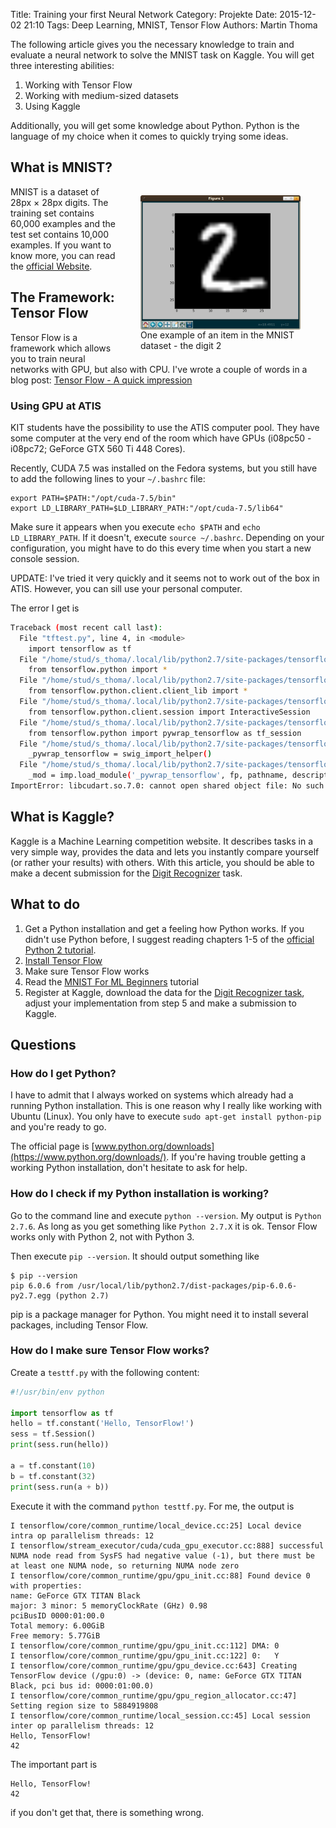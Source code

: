 Title: Training your first Neural Network
Category: Projekte
Date: 2015-12-02 21:10
Tags: Deep Learning, MNIST, Tensor Flow
Authors: Martin Thoma

The following article gives you the necessary knowledge to train and evaluate a
neural network to solve the MNIST task on Kaggle. You will get three
interesting abilities:

1. Working with Tensor Flow
2. Working with medium-sized datasets
3. Using Kaggle

Additionally, you will get some knowledge about Python. Python is the language
of my choice when it comes to quickly trying some ideas.


## What is MNIST?

<figure style="display:table;float:right">
<img style="float:right;" align="middle"  width="256px" src="../images/mnist-2.png">
<figcaption style="display:table-caption;caption-side:bottom">One example of an item in the MNIST dataset - the digit 2</figcaption>
</figure>

MNIST is a dataset of 28px&nbsp;×&nbsp;28px digits. The training set contains
60,000 examples and the test set contains 10,000 examples. If you want to know
more, you can read the [official Website](http://yann.lecun.com/exdb/mnist/).


## The Framework: Tensor Flow

Tensor Flow is a framework which allows you to train neural networks with GPU,
but also with CPU. I've wrote a couple of words in a blog post:
[Tensor Flow - A quick impression](http://martin-thoma.com/tensor-flow-quick/)

### Using GPU at ATIS

KIT students have the possibility to use the ATIS computer pool. They have
some computer at the very end of the room which have GPUs (i08pc50 - i08pc72;
GeForce GTX 560 Ti 448 Cores).

Recently, CUDA 7.5 was installed on the Fedora systems, but you still have
to add the following lines to your `~/.bashrc` file:

```text
export PATH=$PATH:"/opt/cuda-7.5/bin"
export LD_LIBRARY_PATH=$LD_LIBRARY_PATH:"/opt/cuda-7.5/lib64"
```

Make sure it appears when you execute `echo $PATH` and `echo LD_LIBRARY_PATH`.
If it doesn't, execute `source ~/.bashrc`. Depending on your configuration,
you might have to do this every time when you start a new console session.

UPDATE: I've tried it very quickly and it seems not to work out of the box in
ATIS. However, you can sill use your personal computer.

The error I get is

```bash
Traceback (most recent call last):
  File "tftest.py", line 4, in <module>
    import tensorflow as tf
  File "/home/stud/s_thoma/.local/lib/python2.7/site-packages/tensorflow/__init__.py", line 4, in <module>
    from tensorflow.python import *
  File "/home/stud/s_thoma/.local/lib/python2.7/site-packages/tensorflow/python/__init__.py", line 22, in <module>
    from tensorflow.python.client.client_lib import *
  File "/home/stud/s_thoma/.local/lib/python2.7/site-packages/tensorflow/python/client/client_lib.py", line 35, in <module>
    from tensorflow.python.client.session import InteractiveSession
  File "/home/stud/s_thoma/.local/lib/python2.7/site-packages/tensorflow/python/client/session.py", line 11, in <module>
    from tensorflow.python import pywrap_tensorflow as tf_session
  File "/home/stud/s_thoma/.local/lib/python2.7/site-packages/tensorflow/python/pywrap_tensorflow.py", line 28, in <module>
    _pywrap_tensorflow = swig_import_helper()
  File "/home/stud/s_thoma/.local/lib/python2.7/site-packages/tensorflow/python/pywrap_tensorflow.py", line 24, in swig_import_helper
    _mod = imp.load_module('_pywrap_tensorflow', fp, pathname, description)
ImportError: libcudart.so.7.0: cannot open shared object file: No such file or directory
```


## What is Kaggle?

Kaggle is a Machine Learning competition website. It describes tasks in a very
simple way, provides the data and lets you instantly compare yourself (or
rather your results) with others. With this article, you should be able to make
a decent submission for the
[Digit Recognizer](https://www.kaggle.com/c/digit-recognizer) task.


## What to do

1. Get a Python installation and get a feeling how Python works. If you didn't
   use Python before, I suggest reading chapters 1-5 of the
   [official Python 2 tutorial](https://docs.python.org/2/tutorial/).
2. [Install Tensor Flow](http://www.tensorflow.org/get_started/os_setup.html)
3. Make sure Tensor Flow works
4. Read the [MNIST For ML Beginners](http://www.tensorflow.org/tutorials/mnist/beginners/index.html) tutorial
5. Register at Kaggle, download the data for the
   [Digit Recognizer task](https://www.kaggle.com/c/digit-recognizer), adjust
   your implementation from step&nbsp;5 and make a submission to Kaggle.


## Questions

### How do I get Python?

I have to admit that I always worked on systems which already had a running
Python installation. This is one reason why I really like working with
Ubuntu (Linux). You only have to execute `sudo apt-get install python-pip` and
you're ready to go.

The official page is [www.python.org/downloads](https://www.python.org/downloads/).
If you're having trouble getting a working Python installation, don't hesitate
to ask for help.


### How do I check if my Python installation is working?

Go to the command line and execute `python --version`. My output is `Python 2.7.6`.
As long as you get something like `Python 2.7.X` it is ok. Tensor Flow works
only with Python&nbsp;2, not with Python&nbsp;3.

Then execute `pip --version`. It should output something like

```
$ pip --version
pip 6.0.6 from /usr/local/lib/python2.7/dist-packages/pip-6.0.6-py2.7.egg (python 2.7)
```

pip is a package manager for Python. You might need it to install several
packages, including Tensor Flow.


### How do I make sure Tensor Flow works?

Create a `testtf.py` with the following content:

```python
#!/usr/bin/env python

import tensorflow as tf
hello = tf.constant('Hello, TensorFlow!')
sess = tf.Session()
print(sess.run(hello))

a = tf.constant(10)
b = tf.constant(32)
print(sess.run(a + b))

```

Execute it with the command `python testtf.py`. For me, the output is

```text
I tensorflow/core/common_runtime/local_device.cc:25] Local device intra op parallelism threads: 12
I tensorflow/stream_executor/cuda/cuda_gpu_executor.cc:888] successful NUMA node read from SysFS had negative value (-1), but there must be at least one NUMA node, so returning NUMA node zero
I tensorflow/core/common_runtime/gpu/gpu_init.cc:88] Found device 0 with properties: 
name: GeForce GTX TITAN Black
major: 3 minor: 5 memoryClockRate (GHz) 0.98
pciBusID 0000:01:00.0
Total memory: 6.00GiB
Free memory: 5.77GiB
I tensorflow/core/common_runtime/gpu/gpu_init.cc:112] DMA: 0 
I tensorflow/core/common_runtime/gpu/gpu_init.cc:122] 0:   Y 
I tensorflow/core/common_runtime/gpu/gpu_device.cc:643] Creating TensorFlow device (/gpu:0) -> (device: 0, name: GeForce GTX TITAN Black, pci bus id: 0000:01:00.0)
I tensorflow/core/common_runtime/gpu/gpu_region_allocator.cc:47] Setting region size to 5884919808
I tensorflow/core/common_runtime/local_session.cc:45] Local session inter op parallelism threads: 12
Hello, TensorFlow!
42

```

The important part is

```text
Hello, TensorFlow!
42
```

if you don't get that, there is something wrong.